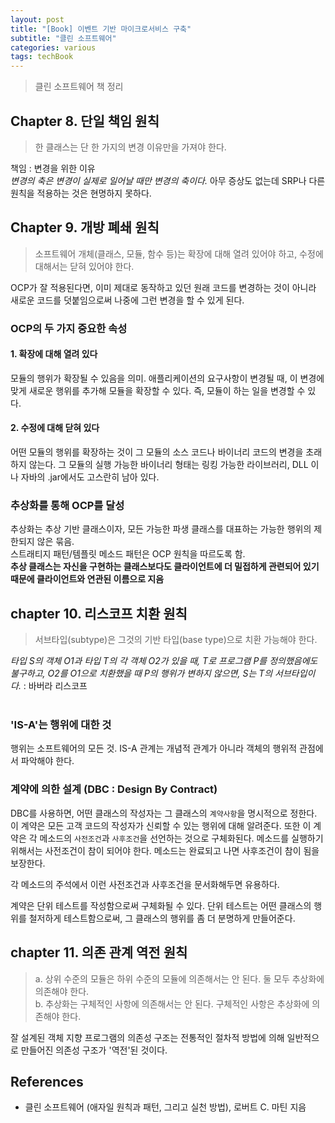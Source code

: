 ```yaml
---
layout: post
title: "[Book] 이벤트 기반 마이크로서비스 구축"
subtitle: "클린 소프트웨어"
categories: various
tags: techBook
---
```

> 클린 소프트웨어 책 정리

## Chapter 8. 단일 책임 원칙
> 한 클래스는 단 한 가지의 변경 이유만을 가져야 한다.  


책임 : 변경을 위한 이유  
*변경의 축은 변경이 실제로 일어날 때만 변경의 축이다.* 아무 증상도 없는데 SRP나 다른 원칙을 적용하는 것은 현명하지 못하다.

## Chapter 9. 개방 폐쇄 원칙
> 소프트웨어 개체(클래스, 모듈, 함수 등)는 확장에 대해 열려 있어야 하고, 수정에 대해서는 닫혀 있어야 한다.  


OCP가 잘 적용된다면, 이미 제대로 동작하고 있던 원래 코드를 변경하는 것이 아니라 새로운 코드를 덧붙임으로써 나중에 그런 변경을 할 수 있게 된다.

### OCP의 두 가지 중요한 속성
#### 1. 확장에 대해 열려 있다
모듈의 행위가 확장될 수 있음을 의미. 애플리케이션의 요구사항이 변경될 때, 이 변경에 맞게 새로운 행위를 추가해 모듈을 확장할 수 있다. 즉, 모듈이 하는 일을 변경할 수 있다.

#### 2. 수정에 대해 닫혀 있다
어떤 모듈의 행위를 확장하는 것이 그 모듈의 소스 코드나 바이너리 코드의 변경을 초래하지 않는다. 그 모듈의 실행 가능한 바이너리 형태는 링킹 가능한 라이브러리, DLL 이나 자바의 .jar에서도 고스란히 남아 있다.

### 추상화를 통해 OCP를 달성
추상화는 추상 기반 클래스이자, 모든 가능한 파생 클래스를 대표하는 가능한 행위의 제한되지 않은 묶음.  
스트래티지 패턴/템플릿 메소드 패턴은 OCP 원칙을 따르도록 함.  
**추상 클래스는 자신을 구현하는 클래스보다도 클라이언트에 더 밀접하게 관련되어 있기 때문에 클라이언트와 연관된 이름으로 지음**  

## chapter 10. 리스코프 치환 원칙
> 서브타입(subtype)은 그것의 기반 타입(base type)으로 치환 가능해야 한다.  


*타입 S의 객체 O1과 타입 T의 각 객체 O2가 있을 때, T로 프로그램 P를 정의했음에도 불구하고, O2를 O1으로 치환했을 때 P의 행위가 변하지 않으면, S는 T의 서브타입이다.* : 바버라 리스코프  
<br/>

### 'IS-A'는 행위에 대한 것
행위는 소프트웨어의 모든 것. IS-A 관계는 개념적 관계가 아니라 객체의 행위적 관점에서 파악해야 한다.

### 계약에 의한 설계 (DBC : Design By Contract)
DBC를 사용하면, 어떤 클래스의 작성자는 그 클래스의 `계약사항`을 명시적으로 정한다. 이 계약은 모든 고객 코드의 작성자가 신뢰할 수 있는 행위에 대해 알려준다. 또한 이 계약은 각 메소드의 `사전조건`과 `사후조건`을 선언하는 것으로 구체화된다. 메소드를 실행하기 위해서는 사전조건이 참이 되어야 한다. 메소드는 완료되고 나면 사후조건이 참이 됨을 보장한다.  

각 메소드의 주석에서 이런 사전조건과 사후조건을 문서화해두면 유용하다.  

계약은 단위 테스트를 작성함으로써 구체화될 수 있다. 단위 테스트는 어떤 클래스의 행위를 철저하게 테스트함으로써, 그 클래스의 행위를 좀 더 분명하게 만들어준다.

## chapter 11. 의존 관계 역전 원칙
> a. 상위 수준의 모듈은 하위 수준의 모듈에 의존해서는 안 된다. 둘 모두 추상화에 의존해야 한다.  
> b. 추상화는 구체적인 사항에 의존해서는 안 된다. 구체적인 사항은 추상화에 의존해야 한다.  

잘 설계된 객체 지향 프로그램의 의존성 구조는 전통적인 절차적 방법에 의해 일반적으로 만들어진 의존성 구조가 '역전'된 것이다.




## References
- 클린 소프트웨어 (애자일 원칙과 패턴, 그리고 실천 방법), 로버트 C. 마틴 지음